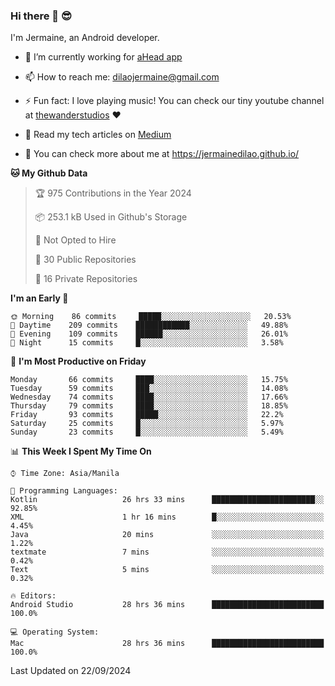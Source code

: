 ### Hi there 👋 😎
I'm Jermaine, an Android developer.

- 🔭 I’m currently working for [aHead app](https://www.ahead-app.com/)

- 📫 How to reach me: dilaojermaine@gmail.com

- ⚡ Fun fact: I love playing music! You can check our tiny youtube channel at [thewanderstudios](https://www.youtube.com/thewanderstudios) ♥️

- 📖 Read my tech articles on [Medium](https://jermainedilao.medium.com/)

- 👀 You can check more about me at https://jermainedilao.github.io/

<!--
**jermainedilao/jermainedilao** is a ✨ _special_ ✨ repository because its `README.md` (this file) appears on your GitHub profile.

Here are some ideas to get you started:

- 🔭 I’m currently working on ...
- 🌱 I’m currently learning ...
- 👯 I’m looking to collaborate on ...
- 🤔 I’m looking for help with ...
- 💬 Ask me about ...
- 📫 How to reach me: ...
- 😄 Pronouns: ...
- ⚡ Fun fact: ...
-->

<!--START_SECTION:waka-->
**🐱 My Github Data** 

> 🏆 975 Contributions in the Year 2024
 > 
> 📦 253.1 kB Used in Github's Storage 
 > 
> 🚫 Not Opted to Hire
 > 
> 📜 30 Public Repositories 
 > 
> 🔑 16 Private Repositories  
 > 
**I'm an Early 🐤** 

```text
🌞 Morning    86 commits     █████░░░░░░░░░░░░░░░░░░░░   20.53% 
🌆 Daytime    209 commits    ████████████░░░░░░░░░░░░░   49.88% 
🌃 Evening    109 commits    ██████░░░░░░░░░░░░░░░░░░░   26.01% 
🌙 Night      15 commits     █░░░░░░░░░░░░░░░░░░░░░░░░   3.58%

```
📅 **I'm Most Productive on Friday** 

```text
Monday       66 commits     ████░░░░░░░░░░░░░░░░░░░░░   15.75% 
Tuesday      59 commits     ███░░░░░░░░░░░░░░░░░░░░░░   14.08% 
Wednesday    74 commits     ████░░░░░░░░░░░░░░░░░░░░░   17.66% 
Thursday     79 commits     ████░░░░░░░░░░░░░░░░░░░░░   18.85% 
Friday       93 commits     █████░░░░░░░░░░░░░░░░░░░░   22.2% 
Saturday     25 commits     █░░░░░░░░░░░░░░░░░░░░░░░░   5.97% 
Sunday       23 commits     █░░░░░░░░░░░░░░░░░░░░░░░░   5.49%

```


📊 **This Week I Spent My Time On** 

```text
⌚︎ Time Zone: Asia/Manila

💬 Programming Languages: 
Kotlin                   26 hrs 33 mins      ███████████████████████░░   92.85% 
XML                      1 hr 16 mins        █░░░░░░░░░░░░░░░░░░░░░░░░   4.45% 
Java                     20 mins             ░░░░░░░░░░░░░░░░░░░░░░░░░   1.22% 
textmate                 7 mins              ░░░░░░░░░░░░░░░░░░░░░░░░░   0.42% 
Text                     5 mins              ░░░░░░░░░░░░░░░░░░░░░░░░░   0.32%

🔥 Editors: 
Android Studio           28 hrs 36 mins      █████████████████████████   100.0%

💻 Operating System: 
Mac                      28 hrs 36 mins      █████████████████████████   100.0%

```


 Last Updated on 22/09/2024
<!--END_SECTION:waka-->
